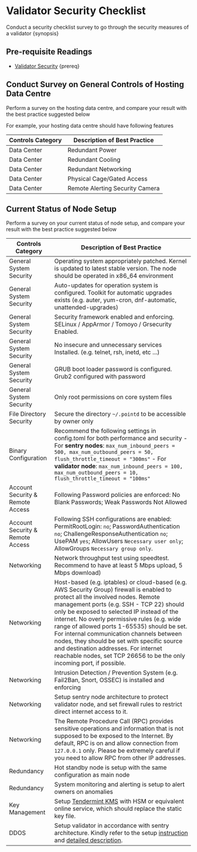 <!--
order: 4
-->

# Validator Security Checklist

 Conduct a security checklist survey to go through the security measures of a validator {synopsis}

## Pre-requisite Readings

- [Validator Security](./security.md) {prereq}

## Conduct Survey on General Controls of Hosting Data Centre

Perform a survey on the hosting data centre, and compare your result with the best practice suggested below

For example, your hosting data centre should have following features

| Controls Category | Description of Best Practice    |
|-------------------|---------------------------------|
| Data Center       | Redundant Power                 |
| Data Center       | Redundant Cooling               |
| Data Center       | Redundant Networking            |
| Data Center       | Physical Cage/Gated Access      |
| Data Center       | Remote Alerting Security Camera |

## Current Status of Node Setup

Perform a survey on your current status of node setup, and compare your result with the best practice suggested below

| Controls Category                | Description of Best Practice                                                                                                                                                                                                                                                                                                                                                                                                                                                                                                            |
|----------------------------------|-----------------------------------------------------------------------------------------------------------------------------------------------------------------------------------------------------------------------------------------------------------------------------------------------------------------------------------------------------------------------------------------------------------------------------------------------------------------------------------------------------------------------------------------|
| General System Security          | Operating system appropriately patched. Kernel is updated to latest stable version. The node should be operated in x86_64 environment                                                                                                                                                                                                                                                                                                                                                                                                   |
| General System Security          | Auto-updates for operation system is configured. Toolkit for automatic upgrades exists (e.g. auter, yum-cron, dnf-automatic, unattended-upgrades)                                                                                                                                                                                                                                                                                                                                                                                       |
| General System Security          | Security framework enabled and enforcing. SELinux / AppArmor / Tomoyo / Grsecurity Enabled.                                                                                                                                                                                                                                                                                                                                                                                                                                             |
| General System Security          | No insecure and unnecessary services Installed. (e.g. telnet, rsh, inetd, etc ...)                                                                                                                                                                                                                                                                                                                                                                                                                                                      |
| General System Security          | GRUB boot loader password is configured. Grub2 configured with password                                                                                                                                                                                                                                                                                                                                                                                                                                                                 |
| General System Security          | Only root permissions on core system files                                                                                                                                                                                                                                                                                                                                                                                                                                                                                              |
| File Directory Security          | Secure the directory `~/.pointd` to be accessible by owner only                                                                                                                                                                                                                                                                                                                                                                                                                                                                     |
| Binary Configuration             | Recommend the following settings in config.toml for both performance and security - For **sentry nodes**: `max_num_inbound_peers = 500, max_num_outbound_peers = 50, flush_throttle_timeout = "300ms"` - For **validator node**: `max_num_inbound_peers = 100, max_num_outbound_peers = 10, flush_throttle_timeout = "100ms"`                                                                                                                                                                                                           |
| Account Security & Remote Access | Following Password policies are enforced: No Blank Passwords; Weak Passwords Not Allowed                                                                                                                                                                                                                                                                                                                                                                                                                                                |
| Account Security & Remote Access | Following SSH configurations are enabled: PermitRootLogin: `no`; PasswordAuthentication `no`; ChallengeResponseAuthentication `no`; UsePAM `yes`; AllowUsers `Necessary user only`; AllowGroups `Necessary group only`.                                                                                                                                                                                                                                                                                                                 |
| Networking                       | Network throughput test using speedtest. Recommend to have at least 5 Mbps upload, 5 Mbps download)                                                                                                                                                                                                                                                                                                                                                                                                                                     |
| Networking                       | Host-based (e.g. iptables) or cloud-based (e.g. AWS Security Group) firewall is enabled to protect all the involved nodes. Remote management ports (e.g. SSH - TCP 22) should only be exposed to selected IP instead of the internet. No overly permissive rules (e.g. wide range of allowed ports 1-65535) should be set. For internal communication channels between nodes, they should be set with specific source and destination addresses. For internet reachable nodes, set TCP 26656 to be the only incoming port, if possible. |
| Networking                       | Intrusion Detection / Prevention System (e.g. Fail2Ban, Snort, OSSEC) is installed and enforcing                                                                                                                                                                                                                                                                                                                                                                                                                                        |
| Networking                       | Setup sentry node architecture to protect validator node, and set firewall rules to restrict direct internet access to it.                                                                                                                                                                                                                                                                                                                                                                                                              |
| Networking                       | The Remote Procedure Call (RPC) provides sensitive operations and information that is not supposed to be exposed to the Internet. By default, RPC is on and allow connection from `127.0.0.1` only. Please be extremely careful if you need to allow RPC from other IP addresses.                                                                                                                                                                                                                                                         |
| Redundancy                       | Hot standby node is setup with the same configuration as main node                                                                                                                                                                                                                                                                                                                                                                                                                                                                      |
| Redundancy                       | System monitoring and alerting is setup to alert owners on anomalies                                                                                                                                                                                                                                                                                                                                                                                                                                                                    |
| Key Management                   | Setup [Tendermint KMS](./kms.md) with HSM or equivalent online service, which should replace the static key file.                                                                                                                                                                                                                                                                                                                                                                                                                                   |
| DDOS                             | Setup validator in accordance with sentry architecture. Kindly refer to the setup [instruction](https://docs.tendermint.com/master/nodes/validators.html#setting-up-a-validator) and [detailed description](https://forum.cosmos.network/t/sentry-node-architecture-overview/454).                                                                                                                                                                                                                                                      |
